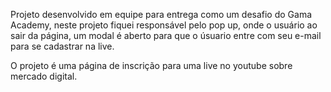Projeto desenvolvido em equipe para entrega como um desafio do Gama Academy, neste projeto fiquei responsável pelo pop up, 
onde o usuário ao sair da página, um modal é aberto para que o úsuario entre com seu e-mail para se cadastrar na live.

O projeto é uma página de inscrição para uma live no youtube sobre  mercado digital.
